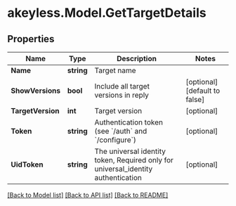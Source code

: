 # akeyless.Model.GetTargetDetails

## Properties

Name | Type | Description | Notes
------------ | ------------- | ------------- | -------------
**Name** | **string** | Target name | 
**ShowVersions** | **bool** | Include all target versions in reply | [optional] [default to false]
**TargetVersion** | **int** | Target version | [optional] 
**Token** | **string** | Authentication token (see &#x60;/auth&#x60; and &#x60;/configure&#x60;) | [optional] 
**UidToken** | **string** | The universal identity token, Required only for universal_identity authentication | [optional] 

[[Back to Model list]](../README.md#documentation-for-models) [[Back to API list]](../README.md#documentation-for-api-endpoints) [[Back to README]](../README.md)

